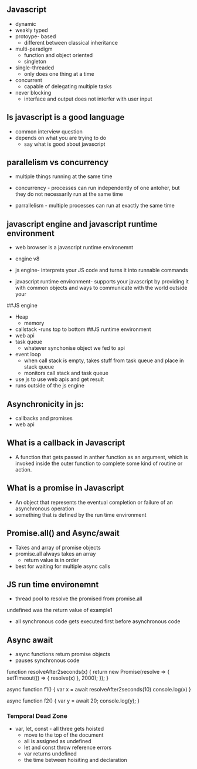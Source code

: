 ## Javascript
- dynamic
- weakly typed
- protoype- based
  - different between classical inheritance
- multi-paradigm
  - function and object oriented
  - singleton
- single-threaded
  - only does one thing at a time
- concurrent
  - capable of delegating multiple tasks
- never blocking
  - interface and output does not interfer with user input

## Is javascript is a good language
- common interview question
- depends on what you are trying to do
  - say what is good about javascript

## parallelism vs concurrency
- multiple things running at the same time
- concurrency - processes can run independently of one antoher, but they do not necessarily run at the same time

- parrallelism - multiple processes can run at exactly the same time

## javascript engine and javascript runtime environment
- web browser is a javascript runtime environemnt
- engine v8

- js engine- interprets your JS code and turns it into runnable commands

- javascript runtime environment- supports your javascript by providing it with common objects and ways to communicate with the world outside your

##JS engine
- Heap
  - memory
- callstack
  -runs top to bottom
##JS runtime environment
- web api
- task queue
  - whatever synchonise object we fed to api
- event loop
  - when call stack is empty, takes stuff from task queue and place in stack queue
  - monitors call stack and task queue
- use js to use web apis and get result
- runs outside of the js engine

## Asynchronicity in js:
- callbacks and promises
- web api

## What is a callback in Javascript
- A function that gets passed in anther function as an argument, which is invoked inside the outer function to complete some kind of routine or action.

## What is a promise in Javascript
- An object that represents the eventual completion or failure of an asynchronous operation
- something that is defined by the run time environment

## Promise.all() and Async/await
- Takes and array of promise objects
- promise.all always takes an array
  - return value is in order
- best for waiting for multiple async calls

## JS run time environemnt
  - thread pool to resolve the promised from promise.all

undefined was the return value of example1
- all synchronous code gets executed first before asynchronous code

## Async await
- async functions return promise objects
- pauses synchronous code

function resolveAfter2seconds(x) {
  return new Promise(resolve => {
    setTimeout(() => {
      resolve(x)
      }, 2000);
    });
}

async function f1() {
  var x = await resolveAfter2seconds(10)
  console.log(x)
}

async function f2() {
  var y = await 20;
  console.log(y);
}

### Temporal Dead Zone
- var, let, const - all three gets hoisted
  - move to the top of the document
  - all is assigned as undefined
  - let and const throw reference errors
  - var returns undefined
  - the time between hoisiting and declaration
